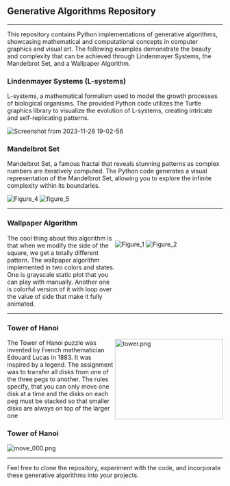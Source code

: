## Generative Algorithms Repository

---
This repository contains Python implementations of generative algorithms, showcasing mathematical and computational concepts in computer graphics and visual art. The following examples demonstrate the beauty and complexity that can be achieved through Lindenmayer Systems, the Mandelbrot Set, and a Wallpaper Algorithm.


### Lindenmayer Systems (L-systems)
L-systems, a mathematical formalism used to model the growth processes of biological organisms. 
The provided Python code utilizes the Turtle graphics library to visualize the evolution of L-systems, creating intricate and self-replicating patterns.

![Screenshot from 2023-11-28 19-02-56](https://github.com/ladybuginthemug/algorithmical-patterns/assets/88084724/197e4ecd-2719-47a7-beea-88072fb3054a)



### Mandelbrot Set
Mandelbrot Set, a famous fractal that reveals stunning patterns as complex numbers are iteratively computed. 
The Python code generates a visual representation of the Mandelbrot Set, allowing you to explore the infinite complexity within its boundaries.

![Figure_4](https://github.com/ladybuginthemug/algorithmical-patterns/assets/88084724/11ac8ca4-955f-46e6-9899-1f392ff671e8)
![figure_5](https://github.com/ladybuginthemug/algorithmical-patterns/assets/88084724/2170b31f-6d18-4da7-8811-c27d739e26f4)

---
### Wallpaper Algorithm

<div style="display: flex; width: 100%;">
<div style="flex: 1;">  
The cool thing about this algorithm is that when we modify the side of the square, we get a totally different pattern.
The wallpaper algorithm implemented in two colors and states. 
One is grayscale static plot that you can play with manually. 
Another one is colorful version of it with loop over the value of side that make it fully animated.
</div>
<div style="flex: 1;">

![Figure_1](https://github.com/ladybuginthemug/algorithmical-patterns/assets/88084724/c4f4c8da-836d-488e-b2fd-0fd12c8c3be8)
![Figure_2](https://github.com/ladybuginthemug/algorithmical-patterns/assets/88084724/6e1aa1ad-d9ae-49cf-8c36-87cbc4d72e45)

</div>
</div>

---
### Tower of Hanoi 
<div style="display: flex; width: 100%;">
  <div style="flex: 1;">
    The Tower of Hanoi puzzle was invented by French mathematician Edouard Lucas in 1883. It was inspired by a legend. 
    The assignment was to transfer all disks from one of the three pegs to another.
    The rules specify, that you can only move one disk at a time and the disks on each peg must be stacked so that smaller disks are always on top of the larger one
</div>
<div style="flex: 1;">
    <img src="./turtle_img/move_000.png" alt="tower.png" width="100%" />
</div>
</div>


### Tower of Hanoi 
![move_000.png](./turtle_img/move_000.png)

---

Feel free to clone the repository, experiment with the code, and incorporate these generative algorithms into your projects. 
